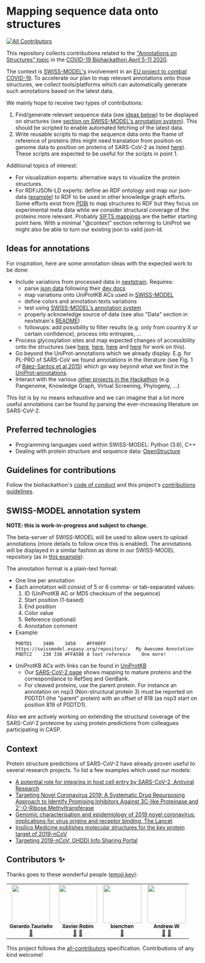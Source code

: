 # Mapping sequence data onto structures
<!-- ALL-CONTRIBUTORS-BADGE:START - Do not remove or modify this section -->
[![All Contributors](https://img.shields.io/badge/all_contributors-4-orange.svg?style=flat-square)](#contributors-)
<!-- ALL-CONTRIBUTORS-BADGE:END -->

This repository collects contributions related to the ["Annotations on Structures" topic](https://github.com/virtual-biohackathons/covid-19-bh20/wiki/Annotations-on-Structures) in the [COVID-19 Biohackathon April 5-11 2020](https://github.com/virtual-biohackathons/covid-19-bh20).

The context is [SWISS-MODEL's](https://swissmodel.expasy.org) involvement in an [EU project to combat COVID-19](https://www.sib.swiss/about-sib/news/10659). To accelerate our plan to map relevant annotations onto those structures, we collect tools/platforms which can automatically generate such annotations based on the latest data.

We mainly hope to receive two types of contributions:
1. Find/generate relevant sequence data (see [ideas below](#ideas-for-annotations)) to be displayed on structures (see [section on SWISS-MODEL's annotation system](#swiss-model-annotation-system)). This should be scripted to enable automated fetching of the latest data.
2. Write reusable scripts to map the sequence data onto the frame of reference of proteins (this might need translation from position on genome data to position on proteins of SARS-CoV-2 as listed [here](https://swissmodel.expasy.org/repository/species/2697049)). These scripts are expected to be useful for the scripts in point 1.

Additional topics of interest:
- For visualization experts: alternative ways to visualize the protein structures.
- For RDF/JSON-LD experts: define an RDF ontology and map our json-data ([example](https://swissmodel.expasy.org/repository/uniprot/P59594.json)) to RDF to be used in other knowledge graph efforts. Some efforts exist from [PDBj](https://pdbj.org/help/rdf) to map structures to RDF but they focus on experimental meta data while we consider structural coverage of the proteins more relevant. Probably [SIFTS mappings](https://pdbj.org/news/20160629) are the better starting point here. With a minimal "@context" section referring to UniProt we might also be able to turn our existing json to valid json-ld.

## Ideas for annotations

For inspiration, here are some annotation ideas with the expected work to be done:
- Include variations from processed data in [nextstrain](https://nextstrain.org/ncov). Requires:
  - parse [json data](https://data.nextstrain.org/ncov.json) following their [dev docs](https://github.com/nextstrain/ncov/blob/master/DEV_DOCS.md)
  - map variations onto UniProtKB ACs used in [SWISS-MODEL](https://swissmodel.expasy.org/repository/species/2697049)
  - define colors and annotation texts variations
  - test using [SWISS-MODEL's annotation system](#swiss-model-annotation-system)
  - properly acknowledge source of data (see also "Data" section in nextstrain's [README](https://github.com/nextstrain/ncov/blob/master/README.md))
  - followups: add possibility to filter results (e.g. only from country X or certain confidence), process into entropies, ...
- Process glycosylation sites and map expected changes of accessibility onto the structures (see [here](https://twitter.com/Olivercgrant/status/1243576788514725888), [here](https://twitter.com/rommieamaro/status/1241810976866840577?s=11), [here](https://twitter.com/ElisaTelisa/status/1244174688437374978) and [here](https://www.biorxiv.org/content/10.1101/2020.03.28.013276v1.full.pdf) for work on this).
- Go beyond the UniProt-annotations which we already display. E.g. for PL-PRO of SARS-CoV we found annotations in the literature (see Fig. 1 of [Báez-Santos et al 2015](https://doi.org/10.1016/j.antiviral.2014.12.015)) which go way beyond what we find in the [UniProt-annotations](https://covid-19.uniprot.org/).
- Interact with the various [other projects in the Hackathon](https://github.com/virtual-biohackathons/covid-19-bh20/wiki) (e.g. Pangenome, Knowledge Graph, Virtual Screening, Phylogeny, ...)

This list is by no means exhaustive and we can imagine that a lot more useful annotations can be found by parsing the ever-increasing literature on SARS-CoV-2.

## Preferred technologies

- Programming languages used within SWISS-MODEL: Python (3.6), C++
- Dealing with protein structure and sequence data: [OpenStructure](https://openstructure.org/)

## Guidelines for contributions

Follow the biohackathon's [code of conduct](https://github.com/virtual-biohackathons/covid-19-bh20/blob/master/CODE_OF_CONDUCT.md) and this project's [contributions guidelines](CONTRIBUTING.md).

## SWISS-MODEL annotation system

**NOTE: this is work-in-progress and subject to change.**

The beta-server of SWISS-MODEL will be used to allow users to upload annotations (more details to follow once this is enabled). The annotations will be displayed in a similar fashion as done in our SWISS-MODEL repository (as in [this example](https://swissmodel.expasy.org/repository/uniprot/B8XC04)).

The annotation format is a plain-text format:
- One line per annotation
- Each annotation will consist of 5 or 6 comma- or tab-separated values:
  1. ID (UniProtKB AC or MD5 checksum of the sequence)
  2. Start position (1-based)
  3. End position
  4. Color value
  5. Reference (optional)
  6. Annotation comment
- Example:
  ```
  P0DTD1	3400	3450	#FF00FF	https://swissmodel.expasy.org/repository/	My Awesome Annotation
  P0DTC2	230	330	#FFA500	A text reference	One more!
  ```
- UniProtKB ACs with links can be found in [UniProtKB](https://covid-19.uniprot.org/)
  - Our [SARS-CoV-2 page](https://swissmodel.expasy.org/repository/species/2697049) shows mapping to mature proteins and the correspondance to RefSeq and GenBank.
  - For cleaved proteins, use the parent protein. For instance an annotation on nsp3 (Non-structural protein 3) must be reported on P0DTD1 (the "parent" protein) with an offset of 818 (as nsp3 start on position 819 of P0DTD1).

Also we are actively working on extending the structural coverage of the SARS-CoV-2 proteome by using protein predictions from colleagues participating in CASP.

## Context

Protein structure predictions of SARS-CoV-2 have already proven useful to several research projects. To list a few examples which used our models:
- [A potential role for integrins in host cell entry by SARS-CoV-2, Antiviral Research](https://doi.org/10.1016/j.antiviral.2020.104759)
- [Targeting Novel Coronavirus 2019: A Systematic Drug Repurposing Approach to Identify Promising Inhibitors Against 3C-like Proteinase and 2'-O-Ribose Methyltransferase](https://dx.doi.org/10.26434/chemrxiv.11888730.v1)
- [Genomic characterisation and epidemiology of 2019 novel coronavirus: implications for virus origins and receptor binding, The Lancet](https://dx.doi.org/10.1016/S0140-6736(20)30251-8)
- [Insilico Medicine publishes molecular structures for the key protein target of 2019-nCoV](https://insilico.com/ncov-sprint)
- [Targeting 2019-nCoV: GHDDI Info Sharing Portal](https://ghddi-ailab.github.io/Targeting2019-nCoV/)

## Contributors ✨

Thanks goes to these wonderful people ([emoji key](https://allcontributors.org/docs/en/emoji-key)):

<!-- ALL-CONTRIBUTORS-LIST:START - Do not remove or modify this section -->
<!-- prettier-ignore-start -->
<!-- markdownlint-disable -->
<table>
  <tr>
    <td align="center"><a href="https://github.com/gtauriello"><img src="https://avatars3.githubusercontent.com/u/25968022?v=4" width="100px;" alt=""/><br /><sub><b>Gerardo Tauriello</b></sub></a><br /><a href="#projectManagement-gtauriello" title="Project Management">📆</a></td>
    <td align="center"><a href="https://github.com/xrobin"><img src="https://avatars2.githubusercontent.com/u/1047170?v=4" width="100px;" alt=""/><br /><sub><b>Xavier Robin</b></sub></a><br /><a href="#tool-xrobin" title="Tools">🔧</a> <a href="https://github.com/SWISS-MODEL/covid-19-Annotations-on-Structures/commits?author=xrobin" title="Documentation">📖</a></td>
    <td align="center"><a href="https://github.com/bienchen"><img src="https://avatars0.githubusercontent.com/u/69343?v=4" width="100px;" alt=""/><br /><sub><b>bienchen</b></sub></a><br /><a href="#tool-bienchen" title="Tools">🔧</a></td>
    <td align="center"><a href="https://github.com/awaterho"><img src="https://avatars2.githubusercontent.com/u/40768716?v=4" width="100px;" alt=""/><br /><sub><b>Andrew W</b></sub></a><br /><a href="#tool-awaterho" title="Tools">🔧</a> <a href="#design-awaterho" title="Design">🎨</a></td>
  </tr>
</table>

<!-- markdownlint-enable -->
<!-- prettier-ignore-end -->
<!-- ALL-CONTRIBUTORS-LIST:END -->

This project follows the [all-contributors](https://github.com/all-contributors/all-contributors) specification. Contributions of any kind welcome!
